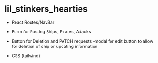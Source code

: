 # lil_stinkers_hearties


* React Routes/NavBar

* Form for Posting Ships, Pirates, Attacks

* Button for Deletion and PATCH requests
    -modal for edit button to allow for deletion of ship or updating information

* CSS (tailwind)


